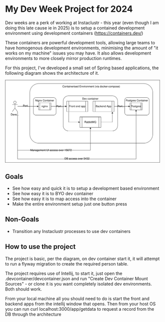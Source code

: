 # My Dev Week Project for 2024
Dev weeks are a perk of working at Instaclustr - this year (even though I am doing this late cause ie in 2025) is to setup a contained development environment using development containers (https://containers.dev/)

These containers are powerful development tools, allowing large teams to have homogenous development environments, minimising the amount of "it works on my machine" issues you may have. It also allows development environments to more closely mirror production runtimes.

For this project, I've developed a small set of Spring based applications, the following diagram shows the architecture of it.

<img src="./architecture.svg">

## Goals

- See how easy and quick it is to setup a development based environment
- See how easy it is to BYO dev container
- See how easy it is to map access into the container
- Make the entire environment setup just one button press


## Non-Goals
- Transition any Instaclustr processes to use dev containers

## How to use the project

The project is basic, per the diagram, on dev container start it, it will attempt to run a flyway migration to create the required person table.

The project requires use of Intellij, to start it, just open the .devcontainer/devcontainer.json and run "Create Dev Container Mount Sources" - or clone it is you want completely isolated dev environments. Both should work.

From your local machine all you should need to do is start the front and backend apps from the intellij window that opens. Then from your host OS you can run curl localhost:3000/app/getdata to request a record from the DB through the architecture